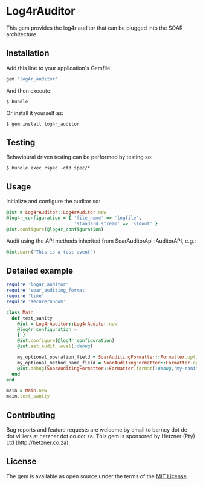 # Log4rAuditor

This gem provides the log4r auditor that can be plugged into the SOAR architecture.

## Installation

Add this line to your application's Gemfile:

```ruby
gem 'log4r_auditor'
```

And then execute:

    $ bundle

Or install it yourself as:

    $ gem install log4r_auditor

## Testing

Behavioural driven testing can be performed by testing so:

    $ bundle exec rspec -cfd spec/*

## Usage

Initialize and configure the auditor so:

```ruby
@iut = Log4rAuditor::Log4rAuditor.new
@log4r_configuration = { 'file_name' => 'logfile',
                         'standard_stream' => 'stdout' }
@iut.configure(@log4r_configuration)
```

Audit using the API methods inherited from SoarAuditorApi::AuditorAPI, e.g.:

```ruby
@iut.warn("This is a test event")
```

## Detailed example

```ruby
require 'log4r_auditor'
require 'soar_auditing_format'
require 'time'
require 'securerandom'

class Main
  def test_sanity
    @iut = Log4rAuditor::Log4rAuditor.new
    @log4r_configuration =
    { }
    @iut.configure(@log4r_configuration)
    @iut.set_audit_level(:debug)

    my_optional_operation_field = SoarAuditingFormatter::Formatter.optional_field_format("operation", "Http.Get")
    my_optional_method_name_field = SoarAuditingFormatter::Formatter.optional_field_format("method", "#{self.class}::#{__method__}::#{__LINE__}")
    @iut.debug(SoarAuditingFormatter::Formatter.format(:debug,'my-sanity-service-id',SecureRandom.hex(32),Time.now.iso8601(3),"#{my_optional_method_name_field}#{my_optional_operation_field} test message with optional fields"))
  end
end

main = Main.new
main.test_sanity
```

## Contributing

Bug reports and feature requests are welcome by email to barney dot de dot villiers at hetzner dot co dot za. This gem is sponsored by Hetzner (Pty) Ltd (http://hetzner.co.za)

## License

The gem is available as open source under the terms of the [MIT License](http://opensource.org/licenses/MIT).
